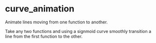 # curve_animation
Animate lines moving from one function to another.

Take any two functions and using a signmoid curve smoothly transition a line from the first function to the other.

